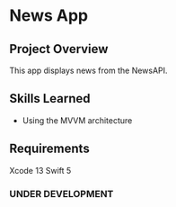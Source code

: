# News App

## Project Overview

This app displays news from the NewsAPI.

## Skills Learned

- Using the MVVM architecture

## Requirements

Xcode 13 Swift 5

### UNDER DEVELOPMENT
